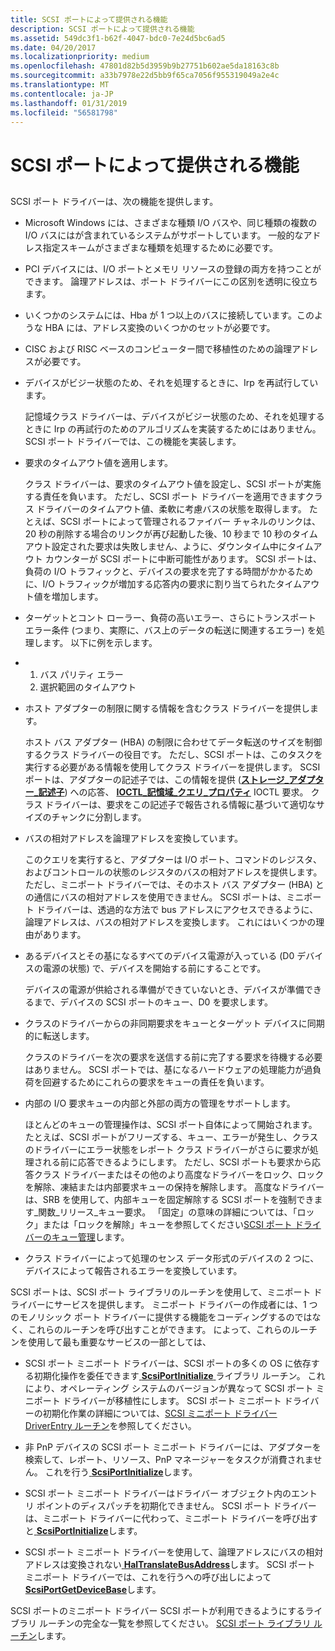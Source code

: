 ```yaml
---
title: SCSI ポートによって提供される機能
description: SCSI ポートによって提供される機能
ms.assetid: 549dc3f1-b62f-4047-bdc0-7e24d5bc6ad5
ms.date: 04/20/2017
ms.localizationpriority: medium
ms.openlocfilehash: 47801d82b5d3959b9b27751b602ae5da18163c8b
ms.sourcegitcommit: a33b7978e22d5bb9f65ca7056f955319049a2e4c
ms.translationtype: MT
ms.contentlocale: ja-JP
ms.lasthandoff: 01/31/2019
ms.locfileid: "56581798"
---
```

# <a name="capabilities-provided-by-scsi-port"></a>SCSI ポートによって提供される機能


## <span id="ddk_capabilities_provided_by_scsi_port_kg"></span><span id="DDK_CAPABILITIES_PROVIDED_BY_SCSI_PORT_KG"></span>


SCSI ポート ドライバーは、次の機能を提供します。

-   Microsoft Windows には、さまざまな種類 I/O バスや、同じ種類の複数の I/O バスにはが含まれているシステムがサポートしています。 一般的なアドレス指定スキームがさまざまな種類を処理するために必要です。

-   PCI デバイスには、I/O ポートとメモリ リソースの登録の両方を持つことができます。 論理アドレスは、ポート ドライバーにこの区別を透明に役立ちます。

-   いくつかのシステムには、Hba が 1 つ以上のバスに接続しています。このような HBA には、アドレス変換のいくつかのセットが必要です。

-   CISC および RISC ベースのコンピューター間で移植性のための論理アドレスが必要です。

<!-- -->

-   デバイスがビジー状態のため、それを処理するときに、Irp を再試行しています。

    記憶域クラス ドライバーは、デバイスがビジー状態のため、それを処理するときに Irp の再試行のためのアルゴリズムを実装するためにはありません。 SCSI ポート ドライバーでは、この機能を実装します。

-   要求のタイムアウト値を適用します。

    クラス ドライバーは、要求のタイムアウト値を設定し、SCSI ポートが実施する責任を負います。 ただし、SCSI ポート ドライバーを適用できますクラス ドライバーのタイムアウト値、柔軟に考慮バスの状態を取得します。 たとえば、SCSI ポートによって管理されるファイバー チャネルのリンクは、20 秒の削除する場合のリンクが再び起動した後、10 秒まで 10 秒のタイムアウト設定された要求は失敗しません、ように、ダウンタイム中にタイムアウト カウンターが SCSI ポートに中断可能性があります。 SCSI ポートは、負荷の I/O トラフィックと、デバイスの要求を完了する時間がかかるために、I/O トラフィックが増加する応答内の要求に割り当てられたタイムアウト値を増加します。

-   ターゲットとコント ローラー、負荷の高いエラー、さらにトランスポート エラー条件 (つまり、実際に、バス上のデータの転送に関連するエラー) を処理します。 以下に例を示します。

-   1.  バス パリティ エラー
    2.  選択範囲のタイムアウト

<!-- -->

-   ホスト アダプターの制限に関する情報を含むクラス ドライバーを提供します。

    ホスト バス アダプター (HBA) の制限に合わせてデータ転送のサイズを制御するクラス ドライバーの役目です。 ただし、SCSI ポートは、このタスクを実行する必要がある情報を使用してクラス ドライバーを提供します。 SCSI ポートは、アダプターの記述子では、この情報を提供 ([**ストレージ\_アダプター\_記述子**](https://msdn.microsoft.com/library/windows/hardware/ff566346)) への応答、 [ **IOCTL\_記憶域\_クエリ\_プロパティ**](https://msdn.microsoft.com/library/windows/hardware/ff560590) IOCTL 要求。 クラス ドライバーは、要求をこの記述子で報告される情報に基づいて適切なサイズのチャンクに分割します。

-   バスの相対アドレスを論理アドレスを変換しています。

    このクエリを実行すると、アダプターは I/O ポート、コマンドのレジスタ、およびコントロールの状態のレジスタのバスの相対アドレスを提供します。 ただし、ミニポート ドライバーでは、そのホスト バス アダプター (HBA) との通信にバスの相対アドレスを使用できません。 SCSI ポートは、ミニポート ドライバーは、透過的な方法で bus アドレスにアクセスできるように、論理アドレスは、バスの相対アドレスを変換します。 これにはいくつかの理由があります。

-   あるデバイスとその基になるすべてのデバイス電源が入っている (D0 デバイスの電源の状態) で、デバイスを開始する前にすることです。

    デバイスの電源が供給される準備ができていないとき、デバイスが準備できるまで、デバイスの SCSI ポートのキュー、D0 を要求します。

-   クラスのドライバーからの非同期要求をキューとターゲット デバイスに同期的に転送します。

    クラスのドライバーを次の要求を送信する前に完了する要求を待機する必要はありません。 SCSI ポートでは、基になるハードウェアの処理能力が過負荷を回避するためにこれらの要求をキューの責任を負います。

-   内部の I/O 要求キューの内部と外部の両方の管理をサポートします。

    ほとんどのキューの管理操作は、SCSI ポート自体によって開始されます。 たとえば、SCSI ポートがフリーズする、キュー、エラーが発生し、クラスのドライバーにエラー状態をレポート クラス ドライバーがさらに要求が処理される前に応答できるようにします。 ただし、SCSI ポートも要求から応答クラス ドライバーまたはその他のより高度なドライバーをロック、ロックを解除、凍結または内部要求キューの保持を解除します。 高度なドライバーは、SRB を使用して、内部キューを固定解除する SCSI ポートを強制できます\_関数\_リリース\_キュー要求。 「固定」の意味の詳細については、「ロック」または「ロックを解除」キューを参照してください[SCSI ポート ドライバーのキュー管理](scsi-port-driver-s-queue-management.md)します。

-   クラス ドライバーによって処理のセンス データ形式のデバイスの 2 つに、デバイスによって報告されるエラーを変換しています。

SCSI ポートは、SCSI ポート ライブラリのルーチンを使用して、ミニポート ドライバーにサービスを提供します。 ミニポート ドライバーの作成者には、1 つのモノリシック ポート ドライバーに提供する機能をコーディングするのではなく、これらのルーチンを呼び出すことができます。 によって、これらのルーチンを使用して最も重要なサービスの一部としては、

-   SCSI ポート ミニポート ドライバーは、SCSI ポートの多くの OS に依存する初期化操作を委任できます[ **ScsiPortInitialize** ](https://msdn.microsoft.com/library/windows/hardware/ff564645)ライブラリ ルーチン。 これにより、オペレーティング システムのバージョンが異なって SCSI ポート ミニポート ドライバーが移植性にします。 SCSI ポート ミニポート ドライバーの初期化作業の詳細については、[SCSI ミニポート ドライバー DriverEntry ルーチン](scsi-miniport-driver-s-driverentry-routine.md)を参照してください。

-   非 PnP デバイスの SCSI ポート ミニポート ドライバーには、アダプターを検索して、レポート、リソース、PnP マネージャーをタスクが消費されません。 これを行う[ **ScsiPortInitialize**](https://msdn.microsoft.com/library/windows/hardware/ff564645)します。

-   SCSI ポート ミニポート ドライバーはドライバー オブジェクト内のエントリ ポイントのディスパッチを初期化できません。 SCSI ポート ドライバーは、ミニポート ドライバーに代わって、ミニポート ドライバーを呼び出すと[ **ScsiPortInitialize**](https://msdn.microsoft.com/library/windows/hardware/ff564645)します。

-   SCSI ポート ミニポート ドライバーを使用して、論理アドレスにバスの相対アドレスは変換されない[ **HalTranslateBusAddress**](https://msdn.microsoft.com/library/windows/hardware/ff546637)します。 SCSI ポート ミニポート ドライバーでは、これを行うへの呼び出しによって[ **ScsiPortGetDeviceBase**](https://msdn.microsoft.com/library/windows/hardware/ff564629)します。

SCSI ポートのミニポート ドライバー SCSI ポートが利用できるようにするライブラリ ルーチンの完全な一覧を参照してください。 [SCSI ポート ライブラリ ルーチン](https://msdn.microsoft.com/library/windows/hardware/ff565375)します。

 

 




